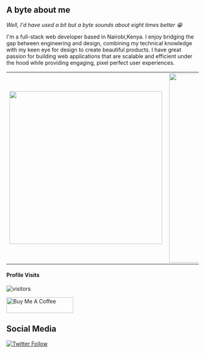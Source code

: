  ## A byte about me
*Well, I'd have used a bit but a byte sounds about eight times better :grin:*

I'm a full-stack web developer based in Nairobi,Kenya. I enjoy bridging the gap between engineering and design, combining my technical knowledge with my keen eye for design to create beautiful products. I have great passion for building web applications that are scalable and efficient under the hood while providing engaging, pixel perfect user experiences.
<center>
<table>
  <tr>
      <td><img width="400px" align="left" src="https://github-readme-stats.vercel.app/api/top-langs/?username=Denis-leparteleg&hide=html&layout=compact&show_icons=true&theme=tokyonight" /></td>
      <td><img width="495px" align="left" src="https://github-readme-stats.vercel.app/api?username=Denis-leparteleg&hide=stars,contribs&count_private=true&show_icons=true&theme=tokyonight&hide_border=ture&hide_title=true" /></td>
</table>
</center>

#### Profile Visits 

![visitors](https://visitor-badge.glitch.me/badge?page_id=Denis-leparteleg.)

<a href="https://www.buymeacoffee.com/denisleparteleg" target="_blank"><img src="https://cdn.buymeacoffee.com/buttons/v2/default-yellow.png" alt="Buy Me A Coffee" style="height: 41px !important;width: 175px !important;" ></a>


## Social Media
[![Twitter Follow](https://img.shields.io/twitter/follow/denisleparteleg.svg?style=social)](https://twitter.com/@DenisLeparteleg)


